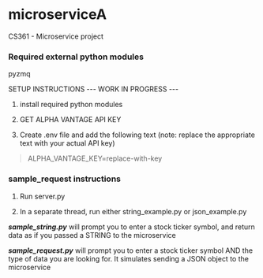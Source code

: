 # microserviceA
CS361 - Microservice project


### Required external python modules 
pyzmq

SETUP INSTRUCTIONS --- WORK IN PROGRESS ---

1. install required python modules

2. GET ALPHA VANTAGE API KEY
3. Create .env file and add the following text (note: replace the appropriate text with your actual API key)
> ALPHA_VANTAGE_KEY=replace-with-key


### sample_request instructions
1. Run server.py

2. In a separate thread, run either string_example.py or json_example.py

**_sample_string.py_** will prompt you to enter a stock ticker symbol, and return 
data as if you passed a STRING to the microservice

**_sample_request.py_** will prompt you to enter a stock ticker symbol AND the type of data
you are looking for. It simulates sending a JSON object to the microservice
